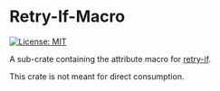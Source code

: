 # Retry-If-Macro

[![License: MIT](https://img.shields.io/badge/License-MIT-yellow.svg)](https://opensource.org/licenses/MIT)

A sub-crate containing the attribute macro for [retry-if](https://github.com/Brendan-Blanchard/retry-if).

This crate is not meant for direct consumption.